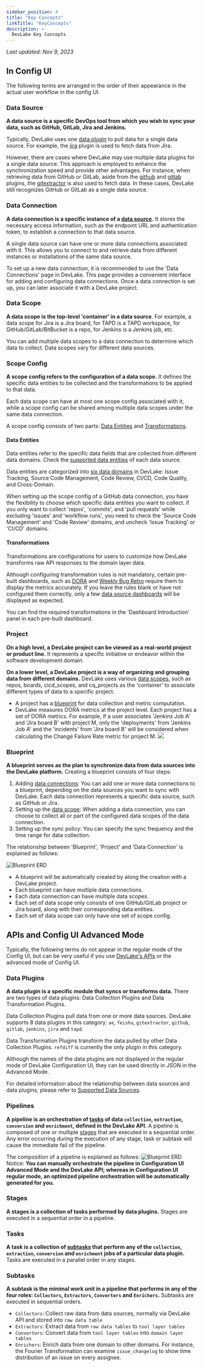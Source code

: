 ```yaml
---
sidebar_position: 4
title: "Key Concepts"
linkTitle: "KeyConcepts"
description: >
  DevLake Key Concepts
---
```


*Last updated: Nov 9, 2023*


## In Config UI

The following terms are arranged in the order of their appearance in the actual user workflow in the config UI.

### Data Source
**A data source is a specific DevOps tool from which you wish to sync your data, such as GitHub, GitLab, Jira and Jenkins.**

Typically, DevLake uses one [data plugin](#data-plugins) to pull data for a single data source. For example, the [jira](/docs/Plugins/jira.md) plugin is used to fetch data from Jira.

However, there are cases where DevLake may use multiple data plugins for a single data source. This approach is employed to enhance the synchronization speed and provide other advantages. For instance, when retrieving data from GitHub or GitLab, aside from the [github](/docs/Plugins/github.md) and [gitlab](/docs/Plugins/gitlab.md) plugins, the [gitextractor](/docs/Plugins/gitextractor.md) is also used to fetch data. In these cases, DevLake still recognizes GitHub or GitLab as a single data source.

### Data Connection
**A data connection is a specific instance of a [data source](#data-source).** It stores the necessary access information, such as the endpoint URL and authentication token, to establish a connection to that data source.

A single data source can have one or more data connections associated with it. This allows you to connect to and retrieve data from different instances or installations of the same data source.

To set up a new data connection, it is recommended to use the 'Data Connections' page in DevLake. This page provides a convenient interface for adding and configuring data connections. Once a data connection is set up, you can later associate it with a DevLake project.

### Data Scope
**A data scope is the top-level 'container' in a data source**. For example, a data scope for Jira is a Jira board, for TAPD is a TAPD workspace, for GitHub/GitLab/BitBucket is a repo, for Jenkins is a Jenkins job, etc.

You can add multiple data scopes to a data connection to determine which data to collect. Data scopes vary for different data sources.

### Scope Config
**A scope config refers to the configuration of a data scope.** It defines the specific data entities to be collected and the transformations to be applied to that data.

Each data scope can have at most one scope config associated with it; while a scope config can be shared among multiple data scopes under the same data connection.

A scope config consists of two parts: [Data Entities](#data-entities) and [Transformations](#transformations).

#### Data Entities
Data entities refer to the specific data fields that are collected from different data domains. Check the [supported data entities](/docs/Overview/SupportedDataSources.md#data-collection-scope-by-each-plugin) of each data source.

Data entities are categorized into [six data domains](/docs/DataModels/DevLakeDomainLayerSchema.md#data-models) in DevLake: Issue Tracking, Source Code Management, Code Review, CI/CD, Code Quality, and Cross-Domain.

When setting up the scope config of a GitHub data connection, you have the flexibility to choose which specific data entities you want to collect. if you only want to collect 'repos', 'commits', and 'pull requests' while excluding 'issues' and 'workflow runs', you need to check the 'Source Code Management' and 'Code Review' domains, and uncheck 'Issue Tracking' or 'CI/CD' domains.

#### Transformations
Transformations are configurations for users to customize how DevLake transforms raw API responses to the domain layer data.

Although configuring transformation rules is not mandatory, certain pre-built dashboards, such as [DORA](/livedemo/EngineeringLeads/DORA) and [Weekly Bug Retro](/livedemo/QAEngineers/WeeklyBugRetro) require them to display the metrics accurately. If you leave the rules blank or have not configured them correctly, only a few [data source dashboards](/livedemo/DataSources/GitHub) will be displayed as expected.

You can find the required transformations in the 'Dashboard Introduction' panel in each pre-built dashboard.

### Project
**On a high level, a DevLake project can be viewed as a real-world project or product line.** It represents a specific initiative or endeavor within the software development domain.

**On a lower level, a DevLake project is a way of organizing and grouping data from different domains.** DevLake uses various [data scopes](#data-scope), such as repos, boards, cicd_scopes, and cq_projects as the 'container' to associate different types of data to a specific project.

- A project has a [blueprint](#Bluepirnts) for data collection and metric computation.
- DevLake measures DORA metrics at the project level. Each project has a set of DORA metrics. For example, if a user associates 'Jenkins Job A' and 'Jira board B' with project M, only the 'deployments' from 'Jenkins Job A' and the 'incidents' from 'Jira board B' will be considered when calculating the Change Failure Rate metric for project M.
   ![](../Configuration/images/HowToOrganizeDevlakeProjects/project_pipeline.png)

### Blueprint
**A blueprint serves as the plan to synchronize data from data sources into the DevLake platform.** Creating a blueprint consists of four steps:
1. Adding [data connections](#data-connections): You can add one or more data connections to a blueprint, depending on the data sources you want to sync with DevLake. Each data connection represents a specific data source, such as GitHub or Jira.
2. Setting up the [data scope](#data-scope): When adding a data connection, you can choose to collect all or part of the configured data scopes of the data connection.
3. Setting up the sync policy: You can specify the sync frequency and the time range for data collection.

The relationship between 'Blueprint', 'Project' and 'Data Connection' is explained as follows:

![Blueprint ERD](../Configuration/images/blueprint-erd.svg)
- A blueprint will be automatically created by along the creation with a DevLake project.
- Each blueprint can have multiple data connections.
- Each data connection can have multiple data scopes.
- Each set of data scope only consists of one GitHub/GitLab project or Jira board, along with their corresponding data entities.
- Each set of data scope can only have one set of scope config.

## APIs and Config UI Advanced Mode

Typically, the following terms do not appear in the regular mode of the Config UI, but can be very useful if you use [DevLake's APIs](References.md) or the advanced mode of Config UI.

### Data Plugins
**A data plugin is a specific module that syncs or transforms data.** There are two types of data plugins: Data Collection Plugins and Data Transformation Plugins.

Data Collection Plugins pull data from one or more data sources. DevLake supports 8 data plugins in this category: `ae`, `feishu`, `gitextractor`, `github`, `gitlab`, `jenkins`, `jira` and `tapd`.

Data Transformation Plugins transform the data pulled by other Data Collection Plugins. `refdiff` is currently the only plugin in this category.

Although the names of the data plugins are not displayed in the regular mode of DevLake Configuration UI, they can be used directly in JSON in the Advanced Mode.

For detailed information about the relationship between data sources and data plugins, please refer to [Supported Data Sources](SupportedDataSources.md).


### Pipelines
**A pipeline is an orchestration of [tasks](#tasks) of data `collection`, `extraction`, `conversion` and `enrichment`, defined in the DevLake API.** A pipeline is composed of one or multiple [stages](#stages) that are executed in a sequential order. Any error occurring during the execution of any stage, task or subtask will cause the immediate fail of the pipeline.

The composition of a pipeline is explained as follows:
![Blueprint ERD](/img/Glossary/pipeline-erd.svg)
Notice: **You can manually orchestrate the pipeline in Configuration UI Advanced Mode and the DevLake API; whereas in Configuration UI regular mode, an optimized pipeline orchestration will be automatically generated for you.**


### Stages
**A stages is a collection of tasks performed by data plugins.** Stages are executed in a sequential order in a pipeline.

### Tasks
**A task is a collection of [subtasks](#subtasks) that perform any of the `collection`, `extraction`, `conversion` and `enrichment` jobs of a particular data plugin.** Tasks are executed in a parallel order in any stages.

### Subtasks
**A subtask is the minimal work unit in a pipeline that performs in any of the four roles: `Collectors`, `Extractors`, `Converters` and `Enrichers`.** Subtasks are executed in sequential orders.
- `Collectors`: Collect raw data from data sources, normally via DevLake API and stored into `raw data table`
- `Extractors`: Extract data from `raw data tables` to `tool layer tables`
- `Converters`: Convert data from `tool layer tables` into `domain layer tables`
- `Enrichers`: Enrich data from one domain to other domains. For instance, the Fourier Transformation can examine `issue_changelog` to show time distribution of an issue on every assignee.
